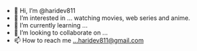- 👋 Hi, I’m @haridev811
- 👀 I’m interested in ... watching movies, web series and anime.
- 🌱 I’m currently learning ...
- 💞️ I’m looking to collaborate on ...
- 📫 How to reach me ...haridev811@gmail.com

<!---
haridev811/haridev811 is a ✨ special ✨ repository because its `README.md` (this file) appears on your GitHub profile.
You can click the Preview link to take a look at your changes.
--->
